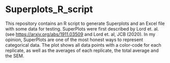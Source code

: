 # Superplots_R_script
This repository contains an R script to generate Superplots and an Excel file with some data for testing.
SuperPlots were first described by Lord et. al. (see https://arxiv.org/abs/1911.03509 and Lord et. al, JCB (2020). In my opinion, SuperPlots are one of the most honest ways to represent categorical data. The plot shows all data points with a color-code for each replicate, as well as the averages of each replicate, the total average and the SEM. 
